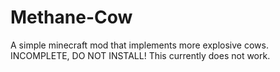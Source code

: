 # Methane-Cow
A simple minecraft mod that implements more explosive cows.
INCOMPLETE, DO NOT INSTALL! This currently does not work.
